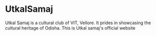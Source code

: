 # UtkalSamaj

Utkal Samaj is a cultural club of VIT, Vellore. It prides in showcasing the cultural heritage of Odisha.
This is Utkal samaj's official website

